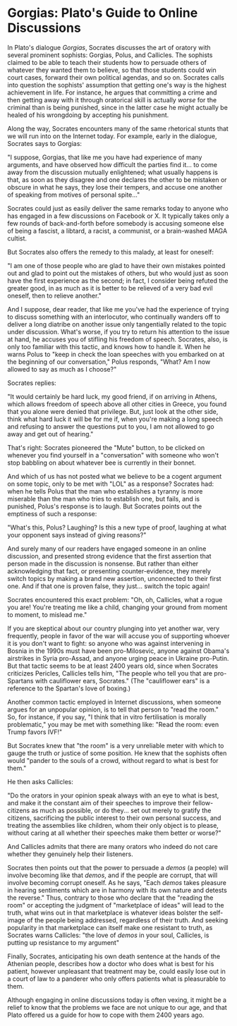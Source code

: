 # Gorgias: Plato's Guide to Online Discussions


In Plato's dialogue *Gorgias*, Socrates discusses the art of oratory with several prominent sophists:
Gorgias, Polus, and Callicles.
The sophists claimed to be able to teach their students how to persuade others of whatever they wanted them to
believe, so that those students could win court cases, forward their own political agendas, and so on. Socrates
calls into question the sophists' assumption that getting one's way is the highest achievement in life.
For instance, he argues that committing a crime and then getting away with it through oratorical skill is actually
*worse* for the criminal than is being punished, since in the latter case he might actually be healed of his
wrongdoing by accepting his punishment.

Along the way, Socrates encounters many of the same rhetorical stunts that we will run into on the Internet today.
For example, early in the dialogue, Socrates says to Gorgias:

"I suppose, Gorgias, that like me you have had experience of many arguments, and have observed how difficult the parties find it...
to come away from the discussion mutually enlightened; what usually happens is that, as soon as they disagree and one
declares the other to be mistaken or obscure in what he says, they lose their tempers, and accuse one another of
speaking from motives of personal spite..."

Socrates could just as easily deliver the same remarks today to anyone who has engaged in a few discussions on Facebook or
X. It typically takes only a few rounds of back-and-forth before somebody is accusing someone else of being a fascist,
a libtard, a racist, a communist, or a brain-washed MAGA cultist.

But Socrates also offers the remedy to this malady, at least for oneself:

"I am one of those people who are glad to have their own mistakes pointed out and glad to point out the mistakes of
others, but who would just as soon have the first experience as the second; in fact, I consider being refuted the
greater good, in as much as it is better to be relieved of a very bad evil oneself, then to relieve another."

And I suppose, dear reader, that like me you've had the experience of trying to discuss something with an
interlocutor, who continually wanders off to deliver a long diatribe on another
issue only tangentially related to the topic under discussion. What's worse, if you try to return his attention to the
issue at hand, he accuses you of stifling his freedom of speech.
Socrates, also, is only too familiar with this tactic, and knows how to handle it. When he warns Polus to "keep in check
the loan speeches with you embarked on at the beginning of our conversation," Polus responds, "What? Am I now allowed to
say as much as I choose?"

Socrates replies:

"It would certainly be hard luck, my good friend, if on arriving in Athens, which allows freedom of speech above all
other cities in Greece, you found that you alone were denied that privilege. But, just look at the other side, think
what hard luck it will be for me if, when you're making a long speech and refusing to answer the questions put to you,
I am not allowed to go away and get out of hearing."

That's right: Socrates pioneered the "Mute" button, to be clicked on whenever you find yourself in a "conversation" with
someone who won't stop babbling on about whatever bee is currently in their bonnet.

And which of us has not posted what we believe to be a cogent argument on some topic, only to be met with "LOL" as a
response? Socrates had: when he tells Polus that the man who establishes a tyranny is more miserable than the man who
tries to establish one, but fails, and is punished, Polus's response is to laugh. But Socrates points out the emptiness
of such a response: 

"What's this, Polus? Laughing? Is this a new type of proof, laughing at what your opponent says instead of giving reasons?" 

And surely many of our readers have engaged someone in an online discussion, and presented strong evidence
that the first assertion that person made in the discussion is nonsense. But rather than either acknowledging that fact,
or presenting counter-evidence, they merely switch topics by making a brand new assertion, unconnected to their first
one. And if that one is proven false, they just...  switch the topic again!

Socrates encountered this exact problem: "Oh, oh, Callicles, what a rogue you are! You're treating me like a child,
changing your ground from moment to moment, to mislead me."

If you are skeptical about our country plunging into yet another war, very frequently, people in favor of the war will
accuse you of supporting whoever it is you don't want to fight: so anyone who was against intervening in Bosnia in the
1990s must have been pro-Milosevic, anyone against Obama's airstrikes in Syria pro-Assad, and anyone urging peace in
Ukraine pro-Putin. But that tactic seems to be at least 2400 years old, since when Socrates criticizes Pericles,
Callicles tells him, "The people who tell you that are pro-Spartans with cauliflower ears, Socrates." (The
"cauliflower ears" is a reference to the Spartan's love of boxing.)

Another common tactic employed in Internet discussions, when someone argues for an unpopular opinion, is to tell that
person to "read the room." So, for instance, if you say, "I think that in vitro fertilisation is morally problematic,"
you may be met with something like: "Read the room: even Trump favors IVF!"

But Socrates knew that "the room" is a very unreliable meter with which to gauge the truth or justice of some position. He knew
that the sophists often would "pander to the souls of a crowd, without regard to what is best for them."

He then asks Callicles:

"Do the orators in your opinion speak always with an eye to what is best, and make it the constant aim of their speeches
to improve their fellow-citizens as much as possible, or do they... set out merely to gratify the citizens,
sacrificing the public interest to their own personal success, and treating the assemblies like children, whom their
only object is to please, without caring at all whether their speeches make them better or worse?"

And Callicles admits that there are many orators who indeed do not care whether they genuinely help their listeners.

Socrates then points out that the power to persuade a *demos* (a people) will involve becoming like that *demos*,
and if the people are corrupt, that will involve becoming corrupt oneself. As he says, "Each *demos* takes pleasure in
hearing sentiments which are in harmony with its own nature and detests the reverse."
Thus, contrary to those who declare that the "reading the room" or accepting the judgment of 
"marketplace of ideas" will lead to the truth, what wins out in that
marketplace is whatever ideas bolster the self-image of the people being addressed, regardless of their truth.
And seeking popularity in that marketplace can itself make one resistant to truth, as Socrates warns Callicles: "the
love of *demos* in your soul, Callicles, is putting up resistance to my argument"

Finally, Socrates, anticipating his own death sentence at the hands of the Athenian people, describes how a doctor who
does what is best for his patient, however unpleasant that treatment may be, could easily lose out in a court of law to
a panderer who only offers patients what is pleasurable to them.

Although engaging in online discussions today is often vexing, it might be a relief to know that the problems we
face are not unique to our age, and that Plato offered us a guide for how to cope with them 2400 years ago.
